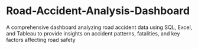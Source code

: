 # Road-Accident-Analysis-Dashboard
A comprehensive dashboard analyzing road accident data using SQL, Excel, and Tableau to provide insights on accident patterns, fatalities, and key factors affecting road safety
